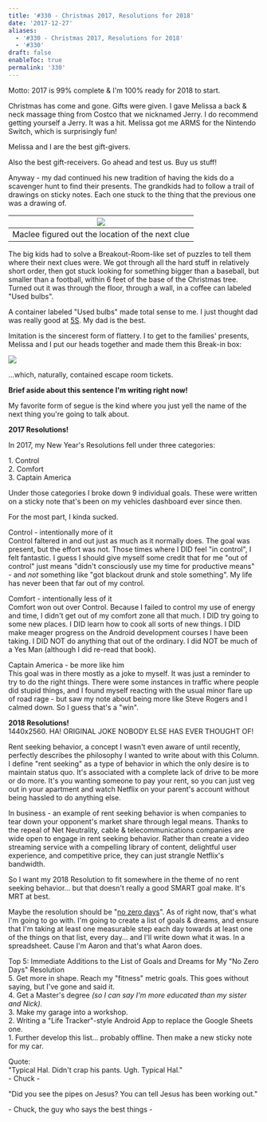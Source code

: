 ```yaml
---
title: '#330 - Christmas 2017, Resolutions for 2018'
date: '2017-12-27'
aliases:
  - '#330 - Christmas 2017, Resolutions for 2018'
  - '#330'
draft: false
enableToc: true
permalink: '330'
---
```


Motto: 2017 is 99% complete & I'm 100% ready for 2018 to start.  
  
Christmas has come and gone. Gifts were given. I gave Melissa a back & neck massage thing from Costco that we nicknamed Jerry. I do recommend getting yourself a Jerry. It was a hit. Melissa got me ARMS for the Nintendo Switch, which is surprisingly fun!  
  
Melissa and I are the best gift-givers.   
  
Also the best gift-receivers. Go ahead and test us. Buy us stuff!  
  
Anyway - my dad continued his new tradition of having the kids do a scavenger hunt to find their presents. The grandkids had to follow a trail of drawings on sticky notes. Each one stuck to the thing that the previous one was a drawing of.   
  
| [![](https://2.bp.blogspot.com/-GSlDIs2pGiY/WkQS-srEYgI/AAAAAAAC3Sk/eRj3WztePDYNe_yzOx_cdV7DpO59CihKwCKgBGAs/s640/IMG_20171225_122833.jpg)](https://2.bp.blogspot.com/-GSlDIs2pGiY/WkQS-srEYgI/AAAAAAAC3Sk/eRj3WztePDYNe%5FyzOx%5FcdV7DpO59CihKwCKgBGAs/s1600/IMG%5F20171225%5F122833.jpg) |
| ------------------------------------------------------------------------------------------------------------------------------------------------------------------------------------------------------------------------------------------------------------------------------------------ |
| Maclee figured out the location of the next clue                                                                                                                                                                                                                                           |

The big kids had to solve a Breakout-Room-like set of puzzles to tell them where their next clues were. We got through all the hard stuff in relatively short order, then got stuck looking for something bigger than a baseball, but smaller than a football, within 6 feet of the base of the Christmas tree. Turned out it was through the floor, through a wall, in a coffee can labeled "Used bulbs".   
  
A container labeled "Used bulbs" made total sense to me. I just thought dad was really good at [5S](https://en.wikipedia.org/wiki/5S%5F%28methodology%29). My dad is the best.  
  
Imitation is the sincerest form of flattery. I to get to the families' presents, Melissa and I put our heads together and made them this Break-in box:  
  
[![](https://2.bp.blogspot.com/-FvSJLNqKIYM/WkQUOq1m2tI/AAAAAAAC3S0/-Orabk5LSrku370bWbCw-RPND5Q-wDskACKgBGAs/s640/IMG_20171220_182028.jpg)](https://2.bp.blogspot.com/-FvSJLNqKIYM/WkQUOq1m2tI/AAAAAAAC3S0/-Orabk5LSrku370bWbCw-RPND5Q-wDskACKgBGAs/s1600/IMG%5F20171220%5F182028.jpg)

  
...which, naturally, contained escape room tickets.  
  
**Brief aside about this sentence I'm writing right now!**  
  
My favorite form of segue is the kind where you just yell the name of the next thing you're going to talk about.  
  
**2017 Resolutions!**  
  
In 2017, my New Year's Resolutions fell under three categories:  
  
1\. Control  
2\. Comfort  
3\. Captain America  
  
Under those categories I broke down 9 individual goals. These were written on a sticky note that's been on my vehicles dashboard ever since then.  
  
For the most part, I kinda sucked.  
  
Control - intentionally more of it  
Control faltered in and out just as much as it normally does. The goal was present, but the effort was not. Those times where I DID feel "in control", I felt fantastic. I guess I should give myself some credit that for me "out of control" just means "didn't consciously use my time for productive means" - and _not_ something like "got blackout drunk and stole something". My life has never been that far out of my control.  
  
Comfort - intentionally less of it  
Comfort won out over Control. Because I failed to control my use of energy and time, I didn't get out of my comfort zone all that much. I DID try going to some new places. I DID learn how to cook all sorts of new things. I DID make meager progress on the Android development courses I have been taking. I DID NOT do anything that out of the ordinary. I did NOT be much of a Yes Man (although I did re-read that book).  
  
Captain America - be more like him  
This goal was in there mostly as a joke to myself. It was just a reminder to try to do the right things. There were some instances in traffic where people did stupid things, and I found myself reacting with the usual minor flare up of road rage - but saw my note about being more like Steve Rogers and I calmed down. So I guess that's a "win".  
  
**2018 Resolutions!**  
1440x2560\. HA! ORIGINAL JOKE NOBODY ELSE HAS EVER THOUGHT OF!  
  
Rent seeking behavior, a concept I wasn't even aware of until recently, perfectly describes the philosophy I wanted to write about with this Column. I define "rent seeking" as a type of behavior in which the only desire is to maintain status quo. It's associated with a complete lack of drive to be more or do more. It's you wanting someone to pay your rent, so you can just veg out in your apartment and watch Netflix on your parent's account without being hassled to do anything else.  
  
In business - an example of rent seeking behavior is when companies to tear down your opponent's market share through legal means. Thanks to the repeal of Net Neutrality, cable & telecommunications companies are wide open to engage in rent seeking behavior. Rather than create a video streaming service with a compelling library of content, delightful user experience, and competitive price, they can just strangle Netflix's bandwidth.  
  
So I want my 2018 Resolution to fit somewhere in the theme of no rent seeking behavior... but that doesn't really a good SMART goal make. It's MRT at best.   
  
Maybe the resolution should be "[no zero days](https://medium.com/@fayadh56/the-concept-of-no-more-zero-days-and-why-motivation-is-fleeting-9c1c307f8948)". As of right now, that's what I'm going to go with. I'm going to create a list of goals & dreams, and ensure that I'm taking at least one measurable step each day towards at least one of the things on that list, every day... and I'll write down what it was. In a spreadsheet. Cause I'm Aaron and that's what Aaron does.  
  
Top 5: Immediate Additions to the List of Goals and Dreams for My "No Zero Days" Resolution  
5\. Get more in shape. Reach my "fitness" metric goals. This goes without saying, but I've gone and said it.  
4\. Get a Master's degree _(so I can say I'm more educated than my sister and Nick)._  
3\. Make my garage into a workshop.  
2\. Writing a "Life Tracker"-style Android App to replace the Google Sheets one.  
1\. Further develop this list... probably offline. Then make a new sticky note for my car.  
  
Quote:  
"Typical Hal. Didn't crap his pants. Ugh. Typical Hal."  
\- Chuck -  
  
"Did you see the pipes on Jesus? You can tell Jesus has been working out."  
  
\- Chuck, the guy who says the best things -
